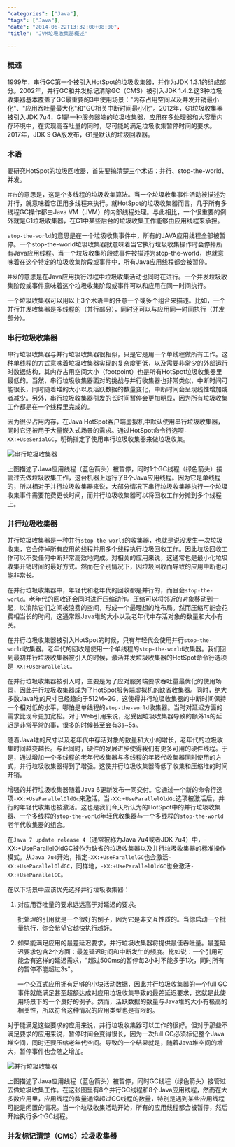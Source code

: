 ```yaml
---
"categories": ["Java"],
"tags": ["Java"],
"date": "2014-06-22T13:32:00+08:00",
"title": "JVM垃圾收集器概述"

---
```


### 概述

1999年，串行GC第一个被引入HotSpot的垃圾收集器，并作为JDK 1.3.1的组成部分。2002年，并行GC和并发标记清除GC（CMS）被引入JDK 1.4.2.这3种垃圾收集器基本覆盖了GC最重要的3中使用场景："内存占用空间以及并发开销最小化"、"应用吞吐量最大化"和"GC相关中断时间最小化"。2012年，G1垃圾收集器被引入JDK 7u4，G1是一种服务器端的垃圾收集器，应用在多处理器和大容量内存环境中，在实现高吞吐量的同时，尽可能的满足垃圾收集暂停时间的要求。2017年，JDK 9 GA版发布，G1是默认的垃圾回收器。

### 术语

要研究HotSpot的垃圾回收器，首先要搞清楚三个术语：并行、stop-the-world、并发。

`并行`的意思是，这是个多线程的垃圾收集算法。当一个垃圾收集事件活动被描述为并行，就意味着它正用多线程来执行。就HotSpot的垃圾收集器而言，几乎所有多线程GC操作都由Java VM（JVM）的内部线程处理。与此相比，一个很重要的例外就是G1垃圾收集器，在G1中某些后台的垃圾收集工作能够由应用线程来承担。

`stop-the-world`的意思是在一个垃圾收集事件中，所有的JAVA应用线程全部被暂停。一个stop-the-world垃圾收集器就意味着当它执行垃圾收集操作时会停掉所有Java应用线程。当一个垃圾收集阶段或事件被描述为stop-the-world，也就意味着在这个特定的垃圾收集阶段或事件中，所有Java应用线程都会被暂停。

`并发`的意思是在Java应用执行过程中垃圾收集活动也同时在进行。一个并发垃圾收集阶段或事件意味着这个垃圾收集阶段或事件可以和应用在同一时间执行。

一个垃圾收集器可以用以上3个术语中的任意一个或多个组合来描述。比如，一个并行并发收集器是多线程的（并行部分），同时还可以与应用同一时间执行（并发部分）。

### 串行垃圾收集器

串行垃圾收集器与并行垃圾收集器很相似，只是它是用一个单线程做所有工作。这种单线程的方式意味着垃圾收集器实现的复杂度更低，以及需要非常少的外部运行时数据结构，其内存占用空间大小（footpoint）也是所有HotSpot垃圾收集器里最低的。当然，串行垃圾收集器面对的挑战与并行收集器也非常类似，中断时间可能很长，同时随着堆的大小以及活跃数据的数量变化，中断时间会呈现线性增加或者减少。另外，串行垃圾收集器引发的长时间暂停会更加明显，因为所有垃圾收集工作都是在一个线程里完成的。

因为很少占用内存，在Java HotSpot客户端虚拟机中默认使用串行垃圾收集器，同时它还被用于大量嵌入式场景的需求。通过HotSpot命令行选项`-XX:+UseSerialGC`，明确指定了使用串行垃圾收集器来做垃圾收集。

![串行垃圾收集器](http://olno3yiqc.bkt.clouddn.com/serial_gc.png)

上图描述了Java应用线程（蓝色箭头）被暂停，同时1个GC线程（绿色箭头）接管过去做垃圾收集工作，这台机器上运行了8个Java应用线程。因为它是单线程的，所以相对于并行垃圾收集器来说，大部分情况下串行垃圾收集器执行一个垃圾收集事件需要花费更长时间，而并行垃圾收集器可以将回收工作分摊到多个线程上。

### 并行垃圾收集器

并行垃圾收集器是一种并行`stop-the-world`的收集器，也就是说没发生一次垃圾收集，它会停掉所有应用的线程并用多个线程执行垃圾回收工作。因此垃圾回收工作可以不受任何中断非常高效地完成。对相关的应用来说，这通常也是最小化垃圾收集开销时间的最好方式。然而在个别情况下，因垃圾回收而导致的应用中断也可能非常长。

在并行垃圾收集器中，年轻代和老年代的回收都是并行的，而且会`stop-the-world`。老年代的回收还会同时进行压缩动作。压缩可以将邻近的对象移动到一起，以消除它们之间被浪费的空间，形成一个最理想的堆布局。然而压缩可能会花费相当长的时间，这通常跟Java堆的大小以及老年代中存活对象的数量和大小有关。

在并行垃圾收集器被引入HotSpot的时候，只有年轻代会使用并行`stop-the-world`收集器。老年代的回收是使用一个单线程的`stop-the-world`收集器。我们回到最初并行垃圾收集器被引入的时候，激活并发垃圾收集器的HotSpot命令行选项是`-XX:+UseParallelGC`。

在并行垃圾收集器被引入时，主要是为了应对服务端要求吞吐量最优化的使用场景，因此并行垃圾收集器成为了HotSpot服务端虚拟机的缺省收集器。同时，绝大多数Java堆的尺寸已经趋向于512M~2G，这使得并行垃圾收集器的中断时间保持一个相对低的水平，哪怕是单线程的`stop-the-world`收集器。当时对延迟方面的需求比现今更加宽松。对于Web引用来说，忍受因垃圾收集器导致的额外1s的延迟是非常平常的事，很多的时候甚至会有3s~5s。

随着Java堆的尺寸以及老年代中存活对象的数量和大小的增长，老年代的垃圾收集时间越变越长。与此同时，硬件的发展进步使得我们有更多可用的硬件线程。于是，通过增加一个多线程的老年代收集器与多线程的年轻代收集器同时使用的方式，并行垃圾收集器得到了增强。这使并行垃圾收集器降低了收集和压缩堆的时间开销。

增强的并行垃圾收集器随着Java 6更新发布一同交付。它通过一个新的命令行选项`-XX:+UseParallelOldGc`来激活。当`-XX:+UseParallelOldGc`选项被激活后，并行的年轻代收集也被激活。这也是我们今天所认为的HotSpot中的并行垃圾收集器、一个多线程的`stop-the-world`年轻代收集器与一个多线程的`stop-the-world`老年代收集器的组合。

在`Java 7 update release 4`（通常被称为Java 7u4或者JDK 7u4）中，-XX:+UseParallelOldGC被作为缺省的垃圾收集器以及并行垃圾收集器的标准操作模式。从`Java 7u4`开始，指定`-XX:+UseParallelGC`也会激活`-XX:+UseParallelOldGC`，同样地，`-XX:+UseParallelOldGC`也会激活`-XX:+UseParallelGC`。

在以下场景中应该优先选择并行垃圾收集器：

1. 对应用吞吐量的要求远远高于对延迟的要求。

   批处理的引用就是一个很好的例子，因为它是非交互性质的。当你启动一个批量执行，你会希望它越快执行越好。

2. 如果能满足应用的最差延迟要求，并行垃圾收集器将提供最佳吞吐量。最差延迟要求包含2个方面：最差延迟时间和中断发生的频度。比如说：一个引用可能会有这样的延迟需求，"超过500ms的暂停每2小时不能多于1次，同时所有的暂停不能超过3s"。

   一个交互式应用拥有足够的小块活动数据，因此并行垃圾收集器的一个full GC事件就能满足甚至超额达成对应用垃圾收集导致的最差延迟要求，这就是此使用场景下的一个良好的例子。然而，活跃数据的数量与Java堆的大小有极高的相关性，所以符合这种情况的应用类型也是有限的。

对于能满足这些要求的应用来说，并行垃圾收集器可以工作的很好。但对于那些不满足要求的应用来说，暂停时间会变得很长，因为一次full GC必须标记整个Java堆空间，同时还要压缩老年代空间。导致的一个结果就是，随着Java堆空间的增大，暂停事件也会随之增加。

![并行垃圾收集器](http://olno3yiqc.bkt.clouddn.com/parallel_gc.png)

上图描述了Java应用线程（蓝色箭头）被暂停，同时GC线程（绿色箭头）接管过去做垃圾收集工作。在这张图里有8个并行GC线程和8个Java应用线程，然而在大多数应用里，应用线程的数量通常超过GC线程的数量，特别是遇到某些应用线程可能是闲置的情况。当一个垃圾收集活动开始，所有的应用线程都会被暂停，然后开始执行多个GC线程。

### 并发标记清楚（CMS）垃圾收集器

